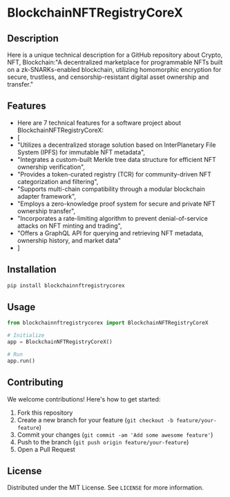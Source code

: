 # BlockchainNFTRegistryCoreX

## Description

Here is a unique technical description for a GitHub repository about Crypto, NFT, Blockchain:"A decentralized marketplace for programmable NFTs built on a zk-SNARKs-enabled blockchain, utilizing homomorphic encryption for secure, trustless, and censorship-resistant digital asset ownership and transfer."

## Features

- Here are 7 technical features for a software project about BlockchainNFTRegistryCoreX:
- [
- "Utilizes a decentralized storage solution based on InterPlanetary File System (IPFS) for immutable NFT metadata",
- "Integrates a custom-built Merkle tree data structure for efficient NFT ownership verification",
- "Provides a token-curated registry (TCR) for community-driven NFT categorization and filtering",
- "Supports multi-chain compatibility through a modular blockchain adapter framework",
- "Employs a zero-knowledge proof system for secure and private NFT ownership transfer",
- "Incorporates a rate-limiting algorithm to prevent denial-of-service attacks on NFT minting and trading",
- "Offers a GraphQL API for querying and retrieving NFT metadata, ownership history, and market data"
- ]
## Installation

```bash
pip install blockchainnftregistrycorex
```

## Usage

```python
from blockchainnftregistrycorex import BlockchainNFTRegistryCoreX

# Initialize
app = BlockchainNFTRegistryCoreX()

# Run
app.run()
```

## Contributing

We welcome contributions! Here's how to get started:

1. Fork this repository
2. Create a new branch for your feature (`git checkout -b feature/your-feature`)
3. Commit your changes (`git commit -am 'Add some awesome feature'`)
4. Push to the branch (`git push origin feature/your-feature`)
5. Open a Pull Request

## License

Distributed under the MIT License. See `LICENSE` for more information.
